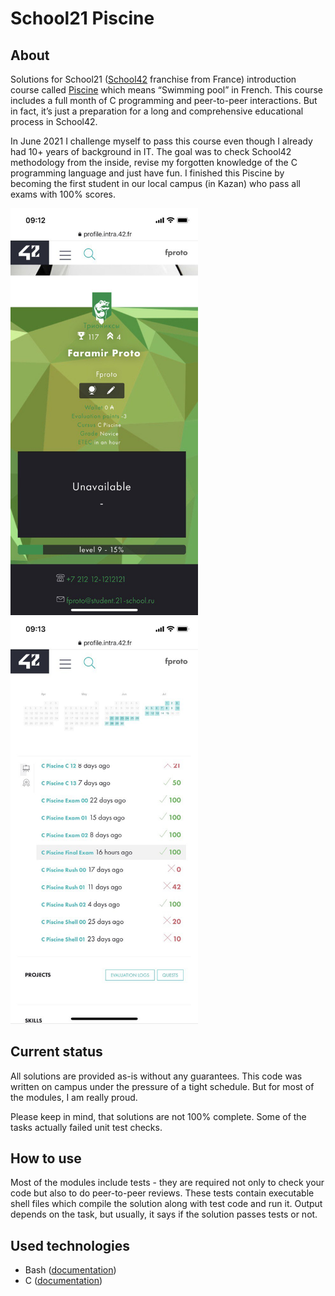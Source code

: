 # School21 Piscine

## About

Solutions for School21 ([School42](https://42.fr/en/homepage/) franchise from France) introduction course called [Piscine](https://42.fr/en/admissions/42-piscine/) which means “Swimming pool” in French. This course includes a full month of C programming and peer-to-peer interactions. But in fact, it’s just a preparation for a long and comprehensive educational process in School42.

In June 2021 I challenge myself to pass this course even though I already had 10+ years of background in IT. The goal was to check School42 methodology from the inside, revise my forgotten knowledge of the C programming language and just have fun. I finished this Piscine by becoming the first student in our local campus (in Kazan) who pass all exams with 100% scores.

<img src="/screenshots/photo_2022-11-13_15-29-03.jpg" width="300"><img src="/screenshots/photo_2022-11-13_15-29-04.jpg" width="300">

## Current status

All solutions are provided as-is without any guarantees. This code was written on campus under the pressure of a tight schedule. But for most of the modules, I am really proud.

Please keep in mind, that solutions are not 100% complete. Some of the tasks actually failed unit test checks.

## How to use

Most of the modules include tests - they are required not only to check your code but also to do peer-to-peer reviews. These tests contain executable shell files which compile the solution along with test code and run it. Output depends on the task, but usually, it says if the solution passes tests or not.

## Used technologies

- Bash ([documentation](https://www.gnu.org/software/bash/manual/))
- C ([documentation](https://devdocs.io/c/))
